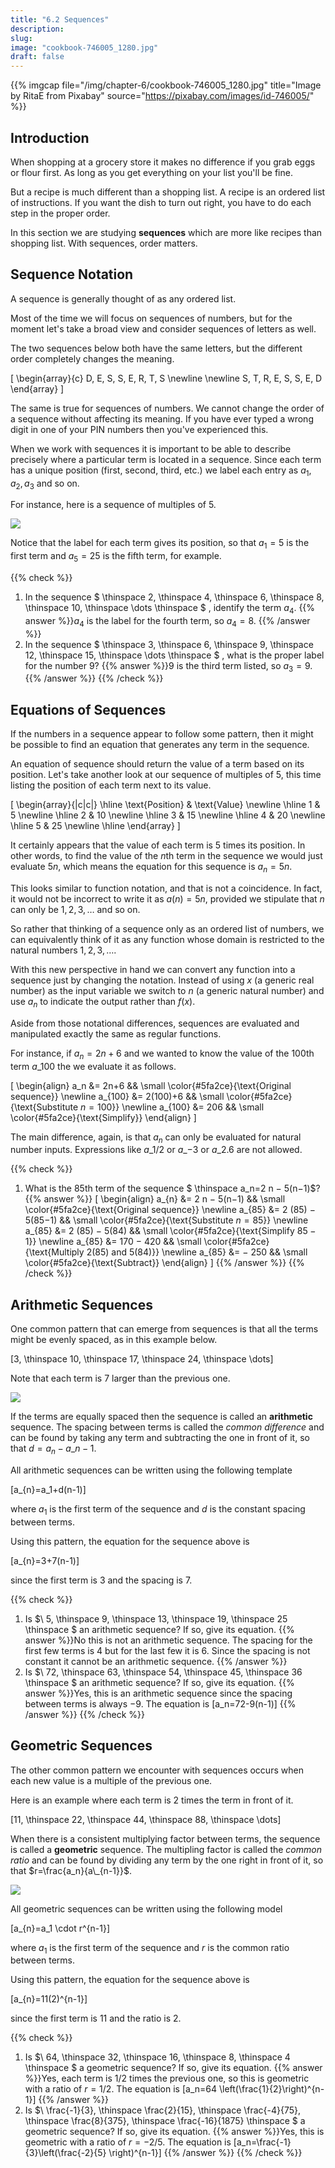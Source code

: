 ```yaml
---
title: "6.2 Sequences"
description:
slug:
image: "cookbook-746005_1280.jpg"
draft: false
---
```


{{% imgcap file="/img/chapter-6/cookbook-746005_1280.jpg" title="Image by RitaE from Pixabay" source="https://pixabay.com/images/id-746005/" %}}


## Introduction
When shopping at a grocery store it makes no difference if you grab eggs or flour first.  As long as you get everything on your list you'll be fine.

But a recipe is much different than a shopping list.  A recipe is an ordered list of instructions.  If you want the dish to turn out right, you have to do each step in the proper order.

In this section we are studying **sequences** which are more like recipes than shopping list.  With sequences, order matters.


## Sequence Notation
A sequence is generally thought of as any ordered list.   

Most of the time we will focus on sequences of numbers, but for the moment let's take a broad view and consider sequences of letters as well.  

The two sequences below both have the same letters, but the different order completely changes the meaning.

\[
\begin{array}{c}
D, E, S, S, E, R, T, S \newline \newline
S, T, R, E, S, S, E, D
\end{array}
\]

The same is true for sequences of numbers.  We cannot change the order of a sequence without affecting its meaning.  If you have ever typed a wrong digit in one of your PIN numbers then you've experienced this.

When we work with sequences it is important to be able to describe precisely where a particular term is located in a sequence.  Since each term has a unique position (first, second, third, etc.) we label each entry as $a_1, a_2, a_3$ and so on.

For instance, here is a sequence of multiples of $5$.

![](/img/chapter-6/sequence_terms.svg#center)

Notice that the label for each term gives its position, so that $a_1=5$ is the first term and $a_5=25$ is the fifth term, for example.  


{{% check %}}
1. In the sequence $ \thinspace  2, \thinspace  4, \thinspace  6, \thinspace  8, \thinspace  10, \thinspace \dots  \thinspace $ , identify the term $a_4$. {{% answer %}}$a_4$ is the label for the fourth term, so $a_4=8$.
{{% /answer %}}
1. In the sequence $ \thinspace  3, \thinspace  6, \thinspace  9, \thinspace  12, \thinspace  15, \thinspace \dots  \thinspace $ , what is the proper label for the number $9$? {{% answer %}}$9$ is the third term listed, so $a_3=9$.
{{% /answer %}}
{{% /check %}}


## Equations of Sequences
If the numbers in a sequence appear to follow some pattern, then it might be possible to find an equation that generates any term in the sequence.

An equation of sequence should return the value of a term based on its position.  Let's take another look at our sequence of multiples of $5$, this time listing the position of each term next to its value.

\[
\begin{array}{|c|c|}
\hline
  \text{Position} & \text{Value} \newline
\hline
   1 & 5  \newline
\hline
   2 & 10 \newline
\hline
   3 & 15 \newline
\hline
   4 & 20 \newline
\hline
   5 & 25 \newline
\hline
\end{array}
\]

It certainly appears that the value of each term is $5$ times its position.  In other words, to find the value of the $n$th term in the sequence we would just evaluate $5n$, which means the equation for this sequence is $a_{n}=5n$.

This looks similar to function notation, and that is not a coincidence.  In fact, it would not be incorrect to write it as $a(n)=5n$, provided we stipulate that $n$ can only be $1, 2, 3, \dots$ and so on.

So rather that thinking of a sequence only as an ordered list of numbers, we can equivalently think of it as any function whose domain is restricted to the natural numbers $1, 2, 3, \dots$.

With this new perspective in hand we can convert any function into a sequence just by changing the notation.  Instead of using $x$ (a generic real number) as the input variable we switch to $n$ (a generic natural number) and use $a_{n}$ to indicate the output rather than $f(x)$.

Aside from those notational differences, sequences are evaluated and manipulated exactly the same as regular functions.  

For instance, if $a_n = 2n + 6$ and we wanted to know the value of the $100$th term $a\_{100}$ the we evaluate it as follows.

\[
\begin{align}
a_n &= 2n+6 && \small \color{#5fa2ce}{\text{Original sequence}} \newline
a\_{100} &= 2(100)+6 && \small \color{#5fa2ce}{\text{Substitute $n=100$}} \newline
a\_{100} &= 206 && \small \color{#5fa2ce}{\text{Simplify}}
\end{align}
\]

The main difference, again, is that $a_n$ can only be evaluated for natural number inputs.  Expressions like $a\_{1/2}$ or $a\_{-3}$ or $a\_{2.6}$ are not allowed.

{{% check %}}
1. What is the 85th term of the sequence $ \thinspace  a\_n=2 n − 5(n−1)$? {{% answer %}}
\[
\begin{align}
a\_{n} &= 2 n − 5(n−1) && \small \color{#5fa2ce}{\text{Original sequence}} \newline
a\_{85} &= 2 (85) − 5(85−1) && \small \color{#5fa2ce}{\text{Substitute $n=85$}} \newline
a\_{85} &= 2 (85) − 5(84) && \small \color{#5fa2ce}{\text{Simplify $85-1$}} \newline
a\_{85} &= 170 − 420 && \small \color{#5fa2ce}{\text{Multiply $2(85)$ and $5(84)$}} \newline
a\_{85} &= − 250 && \small \color{#5fa2ce}{\text{Subtract}}
\end{align}
\]
{{% /answer %}}
{{% /check %}}


## Arithmetic Sequences
One common pattern that can emerge from sequences is that all the terms might be evenly spaced, as in this example below.

\[3, \thinspace 10, \thinspace 17, \thinspace 24, \thinspace \dots\]

Note that each term is $7$ larger than the previous one.

![](/img/chapter-6/sequence_arithmetic.svg#center)

If the terms are equally spaced then the sequence is called an **arithmetic** sequence.  The spacing between terms is called the *common difference* and can be found by taking any term and subtracting the one in front of it, so that $d=a_n - a\_{n-1}$.

All arithmetic sequences can be written using the following template

\[a_{n}=a_1+d(n-1)\]

where $a_1$ is the first term of the sequence and $d$ is the constant spacing between terms.

Using this pattern, the equation for the sequence above is

\[a_{n}=3+7(n-1)\]

since the first term is $3$ and the spacing is $7$.

{{% check %}}
1. Is $\ 5, \thinspace 9, \thinspace 13, \thinspace 19, \thinspace 25 \thinspace $ an arithmetic sequence?  If so, give its equation. {{% answer %}}No this is not an arithmetic sequence.  The spacing for the first few terms is $4$ but for the last few it is $6$.  Since the spacing is not constant it cannot be an arithmetic sequence.
{{% /answer %}}
1. Is $\ 72, \thinspace 63, \thinspace 54, \thinspace 45, \thinspace 36 \thinspace $ an arithmetic sequence?  If so, give its equation. {{% answer %}}Yes, this is an arithmetic sequence since the spacing between terms is always $-9$.  The equation is
\[a_n=72-9(n-1)\]
{{% /answer %}}
{{% /check %}}


## Geometric Sequences
The other common pattern we encounter with sequences occurs when each new value is a multiple of the previous one.  

Here is an example where each term is $2$ times the term in front of it.

\[11, \thinspace 22, \thinspace 44, \thinspace 88, \thinspace \dots\]

When there is a consistent multiplying factor between terms, the sequence is called a **geometric** sequence.  The multipling factor is called the *common ratio* and can be found by dividing any term by the one right in front of it, so that $r=\frac{a_n}{a\_{n-1}}$.

![](/img/chapter-6/sequence_geometric.svg#center)

All geometric sequences can be written using the following model

\[a_{n}=a_1 \cdot r^{n-1}\]

where $a_1$ is the first term of the sequence and $r$ is the common ratio between terms.

Using this pattern, the equation for the sequence above is

\[a_{n}=11(2)^{n-1}\]

since the first term is $11$ and the ratio is $2$.

{{% check %}}
1. Is $\ 64, \thinspace 32, \thinspace 16, \thinspace 8, \thinspace 4 \thinspace $ a geometric sequence?  If so, give its equation. {{% answer %}}Yes, each term is $1/2$ times the previous one, so this is geometric with a ratio of $r=1/2$.  The equation is
\[a_n=64 \left(\frac{1}{2}\right)^{n-1}\]
{{% /answer %}}
1. Is $\ \frac{-1}{3}, \thinspace \frac{2}{15}, \thinspace \frac{-4}{75}, \thinspace \frac{8}{375}, \thinspace \frac{-16}{1875} \thinspace $ a geometric sequence?  If so, give its equation. {{% answer %}}Yes, this is geometric with a ratio of $r=-2/5$.  The equation is
\[a_n=\frac{-1}{3}\left(\frac{-2}{5} \right)^{n-1}\]
{{% /answer %}}
{{% /check %}}

